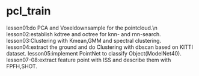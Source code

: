 # pcl_train
lesson01:do PCA and Voxeldownsample for the pointcloud.\n
lesson02:establish kdtree and octree for knn- and rnn-search.
lesson03:Clustering with Kmean,GMM and spectral clustering.
lesson04:extract the ground and do Clustering with dbscan based on KITTI dataset.
lesson05:implement PointNet to classify Object(ModelNet40).
lesson07-08:extract feature point with ISS and describe them with FPFH,SHOT.

